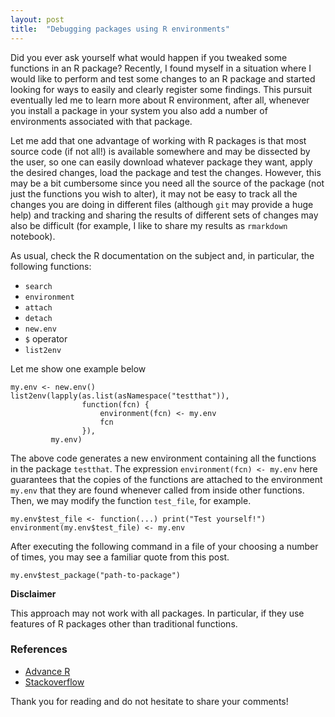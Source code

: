 ```yaml
---
layout: post
title:  "Debugging packages using R environments"
---
```


Did you ever ask yourself what would happen if you tweaked some functions in an R package? Recently, I found myself in a situation where I would like to perform and test some changes to an R package and started looking for ways to easily and clearly register some findings. This pursuit eventually led me to learn more about R environment, after all, whenever you install a package in your system you also add a number of environments associated with that package.

Let me add that one advantage of working with R packages is that most source code (if not all!) is available somewhere and may be dissected by the user, so one can easily download whatever package they want, apply the desired changes, load the package and test the changes. However, this may be a bit cumbersome since you need all the source of the package (not just the functions you wish to alter), it may not be easy to track all the changes you are doing in different files (although `git` may provide a huge help) and tracking and sharing the results of different sets of changes may also be difficult (for example, I like to share my results as `rmarkdown` notebook).

As usual, check the R documentation on the subject and, in particular, the following functions:

* `search`
* `environment`
* `attach`
* `detach`
* `new.env`
* `$` operator
* `list2env`

Let me show one example below

```
my.env <- new.env()
list2env(lapply(as.list(asNamespace("testthat")),
                function(fcn) {
                    environment(fcn) <- my.env
                    fcn
                }),
         my.env)

```

The above code generates a new environment containing all the functions in the package `testthat`. The expression `environment(fcn) <- my.env` here guarantees that the copies of the functions are attached to the environment `my.env` that they are found whenever called from inside other functions. Then, we may modify the function `test_file`, for example.

```
my.env$test_file <- function(...) print("Test yourself!")
environment(my.env$test_file) <- my.env

```

After executing the following command in a file of your choosing a number of times, you may see a familiar quote from this post.

```
my.env$test_package("path-to-package")

```

**Disclaimer** 

This approach may not work with all packages. In particular, if they use features of R packages other than traditional functions.

### References
* [Advance R](https://adv-r.hadley.nz/environments.html)
* [Stackoverflow](https://stackoverflow.com/questions/9965577/r-copy-move-one-environment-to-another#9966441)

Thank you for reading and do not hesitate to share your comments!
